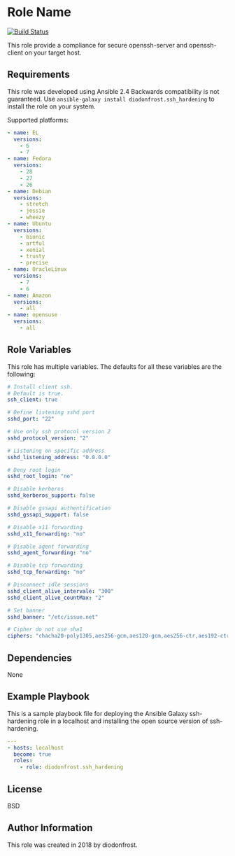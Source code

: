 # Role Name

[![Build Status](https://travis-ci.org/diodonfrost/ansible-role-ssh-hardening.svg?branch=master)](https://travis-ci.org/diodonfrost/ansible-role-ssh-hardening)

This role provide a compliance for secure openssh-server and openssh-client on your target host.

## Requirements

This role was developed using Ansible 2.4 Backwards compatibility is not guaranteed.
Use `ansible-galaxy install diodonfrost.ssh_hardening` to install the role on your system.

Supported platforms:

```yaml
- name: EL
  versions:
    - 6
    - 7
- name: Fedora
  versions:
    - 28
    - 27
    - 26
- name: Debian
  versions:
    - stretch
    - jessie
    - wheezy
- name: Ubuntu
  versions:
    - bionic
    - artful
    - xenial
    - trusty
    - precise
- name: OracleLinux
  versions:
    - 7
    - 6
- name: Amazon
  versions:
    - all
- name: opensuse
  versions:
    - all
```

## Role Variables

This role has multiple variables. The defaults for all these variables are the following:

```yaml
# Install client ssh.
# Default is true.
ssh_client: true

# Define listening sshd port
sshd_port: "22"

# Use only ssh protocol version 2
sshd_protocol_version: "2"

# Listening on specific address
sshd_listening_address: "0.0.0.0"

# Deny root login
sshd_root_login: "no"

# Disable kerberos
sshd_kerberos_support: false

# Disable gssapi authentification
sshd_gssapi_support: false

# Disable x11 forwarding
sshd_x11_forwarding: "no"

# Disable agent forwarding
sshd_agent_forwarding: "no"

# Disable tcp forwarding
sshd_tcp_forwarding: "no"

# Disconnect idle sessions
sshd_client_alive_intervale: "300"
sshd_client_alive_countMax: "2"

# Set banner
sshd_banner: "/etc/issue.net"

# Cipher do not use sha1
ciphers: "chacha20-poly1305,aes256-gcm,aes128-gcm,aes256-ctr,aes192-ctr,aes128-ctr"
```

## Dependencies

None

## Example Playbook

This is a sample playbook file for deploying the Ansible Galaxy ssh-hardening role in a localhost and installing the open source version of ssh-hardening.

```yaml
---
- hosts: localhost
  become: true
  roles:
    - role: diodonfrost.ssh_hardening
```

## License

BSD

## Author Information

This role was created in 2018 by diodonfrost.
